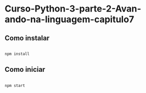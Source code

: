 # Curso-Python-3-parte-2-Avan-ando-na-linguagem-capitulo7

## Como instalar


```cmd

npm install

```

## Como iniciar


```cmd

npm start

```


